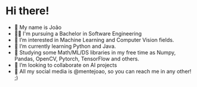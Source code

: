 # Hi there! 
- 👋 My name is João
- 👨‍💻 I'm pursuing a Bachelor in Software Engineering
- 💞️ I’m interested in Machine Learning and Computer Vision fields.
- 🌱 I’m currently learning Python and Java.
- 🤖 Studying some Math/ML/DS libraries in my free time as Numpy, Pandas, OpenCV, Pytorch, TensorFlow and others.
- 👀 I’m looking to collaborate on AI projects
- 📑 All my social media is @mentejoao, so you can reach me in any other! ;)
